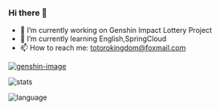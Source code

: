 ### Hi there 👋
<!--
**TotoroKingdom/totorokingdom** is a ✨ _special_ ✨ repository because its `README.md` (this file) appears on your GitHub profile.

Here are some ideas to get you started:

- 🔭 I’m currently working on Genshin Impact Lottery Project
- 🌱 I’m currently learning springcloud
- 👯 I’m looking to collaborate on ...
- 🤔 I’m looking for help with ...
- 💬 Ask me about ...
- 📫 How to reach me: ...
- 😄 Pronouns: ...
- ⚡ Fun fact: ...
这个人太懒了，以至于他什么也没有留下
--> 
- 🔭 I’m currently working on Genshin Impact Lottery Project
- 🌱 I’m currently learning English,SpringCloud
- 📫 How to reach me: totorokingdom@foxmail.com

[![genshin-image]][genshin-link]

![stats] 

![language]

[stats]: https://github-readme-stats-kallkago.vercel.app/api?username=TotoroKingdom&show_icons=true&count_private=true&theme=transparent&card_width=470&hide_border=true
[language]: https://github-readme-stats-kallkago.vercel.app/api/top-langs/?username=TotoroKingdom&hide=css,html,scss,less&theme=transparent&card_width=470&hide_border=true

[genshin-image]: https://genshin-card.himiku.com/rand/310652688.png
[genshin-link]: https://enka.network/u/217189114
